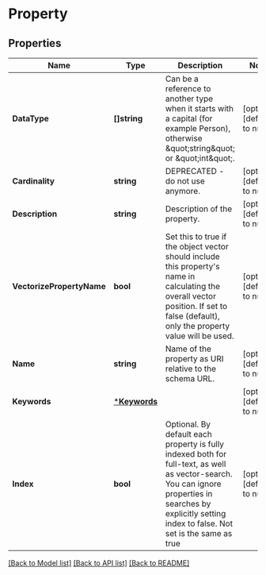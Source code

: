 # Property

## Properties
Name | Type | Description | Notes
------------ | ------------- | ------------- | -------------
**DataType** | **[]string** | Can be a reference to another type when it starts with a capital (for example Person), otherwise \&quot;string\&quot; or \&quot;int\&quot;. | [optional] [default to null]
**Cardinality** | **string** | DEPRECATED - do not use anymore. | [optional] [default to null]
**Description** | **string** | Description of the property. | [optional] [default to null]
**VectorizePropertyName** | **bool** | Set this to true if the object vector should include this property&#39;s name in calculating the overall vector position. If set to false (default), only the property value will be used. | [optional] [default to null]
**Name** | **string** | Name of the property as URI relative to the schema URL. | [optional] [default to null]
**Keywords** | [***Keywords**](Keywords.md) |  | [optional] [default to null]
**Index** | **bool** | Optional. By default each property is fully indexed both for full-text, as well as vector-search. You can ignore properties in searches by explicitly setting index to false. Not set is the same as true | [optional] [default to null]

[[Back to Model list]](../README.md#documentation-for-models) [[Back to API list]](../README.md#documentation-for-api-endpoints) [[Back to README]](../README.md)


